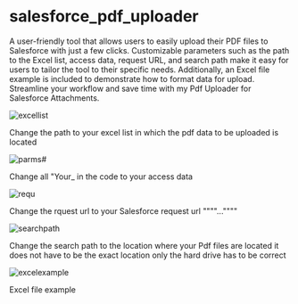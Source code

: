 # salesforce_pdf_uploader
A user-friendly tool that allows users to easily upload their PDF files to Salesforce with just a few clicks. Customizable parameters such as the path to the Excel list, access data, request URL, and search path make it easy for users to tailor the tool to their specific needs. Additionally, an Excel file example is included to demonstrate how to format data for upload. Streamline your workflow and save time with my Pdf Uploader for Salesforce Attachments.

![excellist](https://user-images.githubusercontent.com/28670581/166197357-e3fcfd2f-c9ec-4a17-827c-451af2aad887.png)

Change the path to your excel list in which the pdf data to be uploaded is located

![parms#](https://user-images.githubusercontent.com/28670581/166196913-22411546-5701-498e-b444-da30f0a064cf.png)

Change all "Your_ in the code to your access data

![requ](https://user-images.githubusercontent.com/28670581/166197563-476ceb83-4b27-42a8-8dff-98c73eb1ee4d.png)

Change the rquest url to your Salesforce request url """"...""""

![searchpath](https://user-images.githubusercontent.com/28670581/166197732-55ef90ba-d8e2-467b-9a67-d51f9c49404d.png)

Change the search path to the location where your Pdf files are located it does not have to be the exact location only the hard drive has to be correct

![excelexample](https://user-images.githubusercontent.com/28670581/166198574-35e1b341-c486-4db7-84bd-45435b4d10e5.png)

Excel file example

